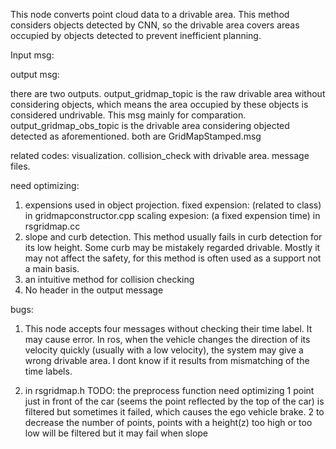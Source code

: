 This node converts point cloud data to a drivable area.
This method considers objects detected by CNN, so the drivable area covers areas occupied by objects detected to prevent inefficient planning.

Input msg:
  <arg name="input_pointcloud2_topic" default="/middle/rslidar_points" />
  <arg name="input_obs_topic" default="/zzz/perception/objects_tracked" />
  <arg name="input_egopose_topic" default="/zzz/navigation/ego_pose" />
  <arg name="input_tf_topic" default="/tf" />

output msg:
  <arg name="output_gridmap_topic" default="/zzz/perception/grid_map" />
  <arg name="output_gridmap_obs_topic" default="/zzz/perception/grid_map_obs" />

there are two outputs. 
output_gridmap_topic is the raw drivable area without considering objects, which means the area occupied by these objects is considered undrivable. This msg mainly for comparation. 
output_gridmap_obs_topic is the drivable area considering objected detected as aforementioned.
both are GridMapStamped.msg

related codes:
	visualization.
	collision_check with drivable area.
	message files.

need optimizing:
1. expensions used in object projection. 
  fixed expension: (related to class) in gridmapconstructor.cpp
  scaling expesion: (a fixed expension time) in rsgridmap.cc
2. slope and curb detection.
  This method usually fails in curb detection for its low height. Some curb may be mistakely regarded drivable. Mostly it may not affect the safety, for this method is often used as a support not a main basis.
3. an intuitive method for collision checking
4. No header in the output message

bugs:

1. This node accepts four messages without checking their time label. It may cause error.
In ros, when the vehicle changes the direction of its velocity quickly (usually with a low velocity), the system may give a wrong drivable area. I dont know if it results from mismatching of the time labels.

2. in rsgridmap.h
  TODO: the preprocess function need optimizing
  1 point just in front of the car (seems the point reflected by the top of the car) is filtered but sometimes it failed, which causes the ego vehicle brake.
  2 to decrease the number of points, points with a height(z) too high or too low will be filtered but it may fail when slope
